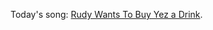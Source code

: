 Today's song: <a href="https://www.youtube.com/watch?v=nEhsYzvcmtU">Rudy Wants To Buy Yez a Drink</a>. 

